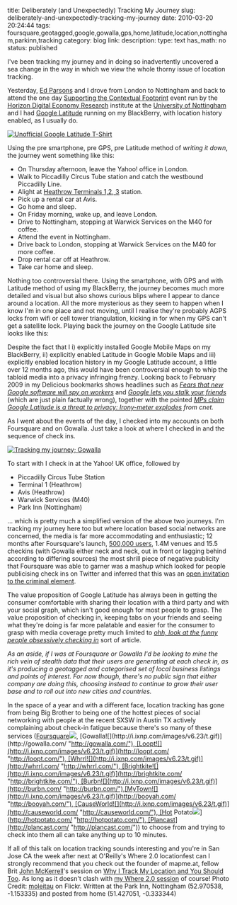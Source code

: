 title: Deliberately (and Unexpectedly) Tracking My Journey
slug: deliberately-and-unexpectedly-tracking-my-journey
date: 2010-03-20 20:24:44
tags: foursquare,geotagged,google,gowalla,gps,home,latitude,location,nottingham,parkinn,tracking
category: blog
link: 
description: 
type: text
has_math: no
status: published

I've been tracking my journey and in doing so inadvertently uncovered a sea change in the way in which we view the whole thorny issue of location tracking.

Yesterday, [Ed Parsons](http://twitter.com/edparsons "http://twitter.com/edparsons") and I drove from London to Nottingham and back to attend the one day [Supporting the Contextual Footprint](https://www.horizon.ac.uk/news/news-events/39-events/89-supporting-the-contextual-footprint-infrastructure-challenges-theme-day.html "https://www.horizon.ac.uk/news/news-events/39-events/89-supporting-the-contextual-footprint-infrastructure-challenges-theme-day.html") event run by the [Horizon Digital Economy Research](https://www.horizon.ac.uk/ "https://www.horizon.ac.uk/") institute at the [University of Nottingham](http://nottingham.ac.uk/ "http://nottingham.ac.uk/") and I had [Google Latitude](http://www.google.com/intl/en_us/mobile/latitude/ "http://www.google.com/intl/en_us/mobile/latitude/") running on my BlackBerry, with location history enabled, as I usually do.

[![Unofficial Google Latitude T-Shirt](http://farm4.static.flickr.com/3526/3253226650_73c1d59f42_d.jpg)](http://www.flickr.com/photos/blackbeltjones/3253226650/ "Unofficial Google Latitude T-Shirt")

Using the pre smartphone, pre GPS, pre Latitude method of *writing it down*, the journey went something like this:

<!-- TEASER_END -->

* On Thursday afternoon, leave the Yahoo! office in London.
* Walk to Piccadilly Circus Tube station and catch the westbound Piccadilly Line.
* Alight at [Heathrow Terminals 1,2, 3](http://www.flickr.com/photos/vicchi/4447601984/ "http://www.flickr.com/photos/vicchi/4447601984/") station.
* Pick up a rental car at Avis.
* Go home and sleep.
* On Friday morning, wake up, and leave London.
* Drive to Nottingham, stopping at Warwick Services on the M40 for coffee.
* Attend the event in Nottingham.
* Drive back to London, stopping at Warwick Services on the M40 for more coffee.
* Drop rental car off at Heathrow.
* Take car home and sleep.


Nothing too controversial there. Using the smartphone, with GPS and with Latitude method of using my BlackBerry, the journey becomes much more detailed and visual but also shows curious blips where I appear to dance around a location. All the more mysterious as they seem to happen when I know I'm in one place and not moving, until I realise they're probably AGPS locks from wifi or cell tower triangulation, kicking in for when my GPS can't get a satellite lock. Playing back the journey on the Google Latitude site looks like this:

Despite the fact that I i) explicitly installed Google Mobile Maps on my BlackBerry, ii) explicitly enabled Latitude in Google Mobile Maps and iii) explicitly enabled location history in my Google Latitude account, a little over 12 months ago, this would have been controversial enough to whip the tabloid media into a privacy infringing frenzy. Looking back to February 2009 in my Delicious bookmarks shows headlines such as *[Fears that new Google software will spy on workers](http://www.metro.co.uk/news/519982-fears-that-new-google-software-will-spy-on-workers "http://www.metro.co.uk/news/519982-fears-that-new-google-software-will-spy-on-workers")* and [*Google lets you stalk your friends*](http://www.metro.co.uk/news/519684-google-lets-you-stalk-your-friends "http://www.metro.co.uk/news/519684-google-lets-you-stalk-your-friends") (which are just plain factually wrong), together with the pointed *[MPs claim Google Latitude is a threat to privacy: Irony-meter explodes](http://crave.cnet.co.uk/software/0,39029471,49301457,00.htm "http://crave.cnet.co.uk/software/0,39029471,49301457,00.htm") from cnet.*

As I went about the events of the day, I checked into my accounts on both Foursquare and on Gowalla. Just take a look at where I checked in and the sequence of check ins.

[![Tracking my journey; Gowalla](http://farm3.static.flickr.com/2770/4447548412_ced2900359.jpg)](http://www.flickr.com/photos/vicchi/4447548412/ "Tracking my journey; Gowalla")

To start with I check in at the Yahoo! UK office, followed by
* Piccadilly Circus Tube Station
* Terminal 1 (Heathrow)
* Avis (Heathrow)
* Warwick Services (M40)
* Park Inn (Nottingham)


... which is pretty much a simplified version of the above two journeys. I'm tracking my journey here too but where location based social networks are concerned, the media is far more accommodating and enthusiastic; 12 months after Foursquare's launch, [500,000 users](http://mashable.com/2010/03/12/foursquare-stats/ "http://mashable.com/2010/03/12/foursquare-stats/"), 1.4M venues and 15.5 checkins (with Gowalla either neck and neck, out in front or lagging behind according to differing sources) the most shrill piece of negative publicity that Foursquare was able to garner was a mashup which looked for people publicising check ins on Twitter and inferred that this was an [open invitation to the criminal element](http://techcrunch.com/2010/02/17/please-rob-me-makes-foursquare-super-useful-for-burglars/ "http://techcrunch.com/2010/02/17/please-rob-me-makes-foursquare-super-useful-for-burglars/").

The value proposition of Google Latitude has always been in getting the consumer comfortable with sharing their location with a third party and with your social graph, which isn't good enough for most people to grasp. The value proposition of checking in, keeping tabs on your friends and seeing what they're doing is far more palatable and easier for the consumer to grasp with media coverage pretty much limited to [*ohh, look at the funny people obsessively checking in*](http://www.businessweek.com/technology/content/jan2010/tc20100129_472377.htm "http://www.businessweek.com/technology/content/jan2010/tc20100129_472377.htm") sort of article.

*As an aside, if I was at Foursquare or Gowalla I'd be looking to mine the rich vein of stealth data that their users are generating at each check in, as it's producing a geotagged and categorised set of local business listings and points of interest. For now though, there's no public sign that either company are doing this, choosing instead to continue to grow their user base and to roll out into new cities and countries.*

In the space of a year and with a different face, location tracking has gone from being Big Brother to being one of the hottest pieces of social networking with people at the recent SXSW in Austin TX actively complaining about check-in fatigue because there's so many of these services ([Foursquare![](http://i.ixnp.com/images/v6.23/t.gif)](http://foursquare.com/ "http://foursquare.com/"), [Gowalla![](http://i.ixnp.com/images/v6.23/t.gif)](http://gowalla.com/ "http://gowalla.com/"), [Loopt![](http://i.ixnp.com/images/v6.23/t.gif)](http://loopt.com/ "http://loopt.com/"), [Whrrl![](http://i.ixnp.com/images/v6.23/t.gif)](http://whrrl.com/ "http://whrrl.com/"), [Brightkite![](http://i.ixnp.com/images/v6.23/t.gif)](http://brightkite.com/ "http://brightkite.com/"), [Burbn![](http://i.ixnp.com/images/v6.23/t.gif)](http://burbn.com/ "http://burbn.com/"),[MyTown![](http://i.ixnp.com/images/v6.23/t.gif)](http://booyah.com/ "http://booyah.com/"), [CauseWorld![](http://i.ixnp.com/images/v6.23/t.gif)](http://causeworld.com/ "http://causeworld.com/"), [Hot Potato![](http://i.ixnp.com/images/v6.23/t.gif)](http://hotpotato.com/ "http://hotpotato.com/"), [Plancast](http://plancast.com/ "http://plancast.com/")) to choose from and trying to check into them all can take anything up to 10 minutes.

If all of this talk on location tracking sounds interesting and you're in San Jose CA the week after next at O'Reilly's Where 2.0 locationfest can I strongly recommend that you check out the founder of mapme.at, fellow Brit [John McKerrell](http://twitter.com/mcknut "http://twitter.com/mcknut")'s session on [Why I Track My Location and You Should Too](http://en.oreilly.com/where2010/public/schedule/detail/11144 "http://en.oreilly.com/where2010/public/schedule/detail/11144"). As long as it doesn't clash with [my Where 2.0 session](http://en.oreilly.com/where2010/public/schedule/detail/13234 "http://en.oreilly.com/where2010/public/schedule/detail/13234") of course!
Photo Credit: [moleitau](http://www.flickr.com/photos/blackbeltjones/3253226650/ "http://www.flickr.com/photos/blackbeltjones/3253226650/") on Flickr.
Written at the Park Inn, Nottingham (52.970538, -1.153335) and posted from home (51.427051, -0.333344)

